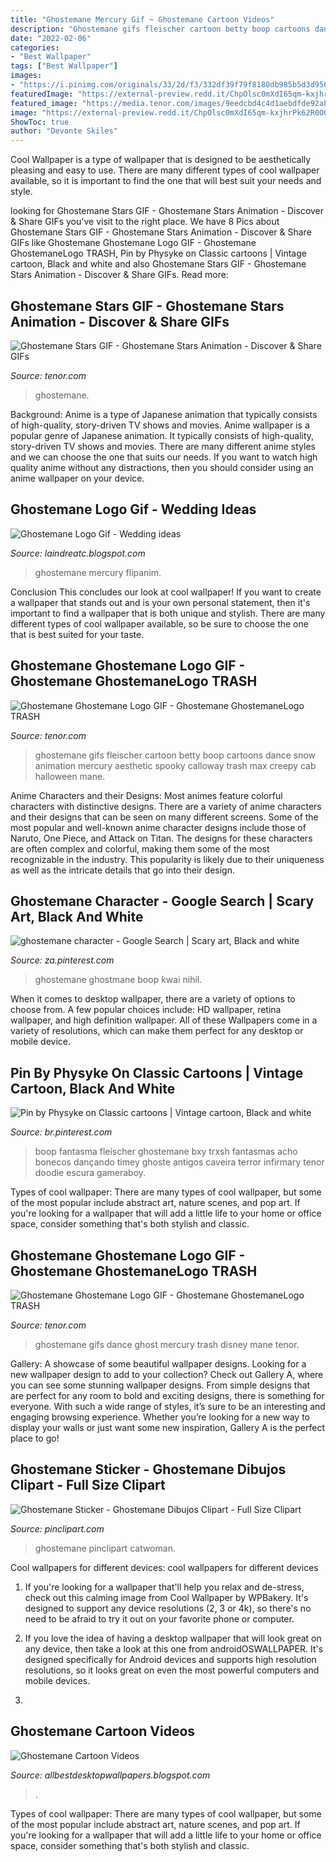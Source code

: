 ```yaml
---
title: "Ghostemane Mercury Gif ~ Ghostemane Cartoon Videos"
description: "Ghostemane gifs fleischer cartoon betty boop cartoons dance snow animation mercury aesthetic spooky calloway trash max creepy cab halloween mane"
date: "2022-02-06"
categories:
- "Best Wallpaper"
tags: ["Best Wallpaper"]
images:
- "https://i.pinimg.com/originals/33/2d/f3/332df39f79f8180db985b5d3d9563783.jpg"
featuredImage: "https://external-preview.redd.it/ChpOlsc0mXdI65qm-kxjhrPk62R0O0xISxtz5L5t7UE.jpg?auto=webp&amp;s=3e764d647d36a4f77d8e69ace8bbd82fe36f9bde"
featured_image: "https://media.tenor.com/images/9eedcbd4c4d1aebdfde92ab897617229/tenor.gif"
image: "https://external-preview.redd.it/ChpOlsc0mXdI65qm-kxjhrPk62R0O0xISxtz5L5t7UE.jpg?auto=webp&amp;s=3e764d647d36a4f77d8e69ace8bbd82fe36f9bde"
ShowToc: true
author: "Devonte Skiles"
---
```



Cool Wallpaper is a type of wallpaper that is designed to be aesthetically pleasing and easy to use. There are many different types of cool wallpaper available, so it is important to find the one that will best suit your needs and style.

	

		
looking for Ghostemane Stars GIF - Ghostemane Stars Animation - Discover &amp; Share GIFs you've visit to the right place. We have 8 Pics about Ghostemane Stars GIF - Ghostemane Stars Animation - Discover &amp; Share GIFs like Ghostemane Ghostemane Logo GIF - Ghostemane GhostemaneLogo TRASH, Pin by Physyke on Classic cartoons | Vintage cartoon, Black and white and also Ghostemane Stars GIF - Ghostemane Stars Animation - Discover &amp; Share GIFs. Read more:
		
    
## Ghostemane Stars GIF - Ghostemane Stars Animation - Discover &amp; Share GIFs

<img loading=lazy src="https://media1.tenor.com/images/f4e9f9445494b666750923d5581be043/tenor.gif?itemid=16216212" onerror="this.onerror=null;this.src='https://tse1.mm.bing.net/th?id=OIP.9On5RFSUtmZ1CSPVWBvgQwHaHa&amp;pid=15.1';" alt="Ghostemane Stars GIF - Ghostemane Stars Animation - Discover &amp; Share GIFs">

_Source: tenor.com_

>ghostemane. 

	

Background: Anime is a type of Japanese animation that typically consists of high-quality, story-driven TV shows and movies.
Anime wallpaper is a popular genre of Japanese animation. It typically consists of high-quality, story-driven TV shows and movies. There are many different anime styles and we can choose the one that suits our needs. If you want to watch high quality anime without any distractions, then you should consider using an anime wallpaper on your device.

    
## Ghostemane Logo Gif - Wedding Ideas

<img loading=lazy src="http://flipanim.com/gifs/zyMxQ2QM.gif" onerror="this.onerror=null;this.src='https://tse1.mm.bing.net/th?id=OIP.w0eWPkjBkTkg5sImL47EKgAAAA&amp;pid=15.1';" alt="Ghostemane Logo Gif - Wedding ideas">

_Source: laindreatc.blogspot.com_

>ghostemane mercury flipanim. 

	

Conclusion
This concludes our look at cool wallpaper! If you want to create a wallpaper that stands out and is your own personal statement, then it's important to find a wallpaper that is both unique and stylish. There are many different types of cool wallpaper available, so be sure to choose the one that is best suited for your taste.

    
## Ghostemane Ghostemane Logo GIF - Ghostemane GhostemaneLogo TRASH

<img loading=lazy src="https://media.tenor.com/images/0b25b422a55d55b80e9c3c8dcddc17b4/tenor.gif" onerror="this.onerror=null;this.src='https://tse3.mm.bing.net/th?id=OIP.CyW0IqVdVbgOnDyNzdwXtAAAAA&amp;pid=15.1';" alt="Ghostemane Ghostemane Logo GIF - Ghostemane GhostemaneLogo TRASH">

_Source: tenor.com_

>ghostemane gifs fleischer cartoon betty boop cartoons dance snow animation mercury aesthetic spooky calloway trash max creepy cab halloween mane. 

	

Anime Characters and their Designs: Most animes feature colorful characters with distinctive designs.
There are a variety of anime characters and their designs that can be seen on many different screens. Some of the most popular and well-known anime character designs include those of Naruto, One Piece, and Attack on Titan. The designs for these characters are often complex and colorful, making them some of the most recognizable in the industry. This popularity is likely due to their uniqueness as well as the intricate details that go into their design.

    
## Ghostemane Character - Google Search | Scary Art, Black And White

<img loading=lazy src="https://i.pinimg.com/originals/89/f6/bc/89f6bc92daa1cd22f5f7caff502c615a.png" onerror="this.onerror=null;this.src='https://tse1.mm.bing.net/th?id=OIP.M-2UED3vQgXg8b1OdjDuDwAAAA&amp;pid=15.1';" alt="ghostemane character - Google Search | Scary art, Black and white">

_Source: za.pinterest.com_

>ghostemane ghostmane boop kwai nihil. 

	

When it comes to desktop wallpaper, there are a variety of options to choose from. A few popular choices include: HD wallpaper, retina wallpaper, and high definition wallpaper. All of these Wallpapers come in a variety of resolutions, which can make them perfect for any desktop or mobile device. 

    
## Pin By Physyke On Classic Cartoons | Vintage Cartoon, Black And White

<img loading=lazy src="https://i.pinimg.com/originals/33/2d/f3/332df39f79f8180db985b5d3d9563783.jpg" onerror="this.onerror=null;this.src='https://tse2.mm.bing.net/th?id=OIP.viBciJ8VpFIC_0NSLWyOLAHaFY&amp;pid=15.1';" alt="Pin by Physyke on Classic cartoons | Vintage cartoon, Black and white">

_Source: br.pinterest.com_

>boop fantasma fleischer ghostemane bxy trxsh fantasmas acho bonecos dançando timey ghoste antigos caveira terror infirmary tenor doodie escura gameraboy. 

	

Types of cool wallpaper:
There are many types of cool wallpaper, but some of the most popular include abstract art, nature scenes, and pop art. If you're looking for a wallpaper that will add a little life to your home or office space, consider something that's both stylish and classic.

    
## Ghostemane Ghostemane Logo GIF - Ghostemane GhostemaneLogo TRASH

<img loading=lazy src="https://media.tenor.com/images/9eedcbd4c4d1aebdfde92ab897617229/tenor.gif" onerror="this.onerror=null;this.src='https://tse2.mm.bing.net/th?id=OIP.nu3L1MTRrr396Sq4l2FyKQAAAA&amp;pid=15.1';" alt="Ghostemane Ghostemane Logo GIF - Ghostemane GhostemaneLogo TRASH">

_Source: tenor.com_

>ghostemane gifs dance ghost mercury trash disney mane tenor. 

	

Gallery: A showcase of some beautiful wallpaper designs.
Looking for a new wallpaper design to add to your collection? Check out Gallery A, where you can see some stunning wallpaper designs. From simple designs that are perfect for any room to bold and exciting designs, there is something for everyone. With such a wide range of styles, it’s sure to be an interesting and engaging browsing experience. Whether you’re looking for a new way to display your walls or just want some new inspiration, Gallery A is the perfect place to go!





	
	
    
## Ghostemane Sticker - Ghostemane Dibujos Clipart - Full Size Clipart

<img loading=lazy src="https://www.pinclipart.com/picdir/big/404-4047035_ghostemane-sticker-ghostemane-dibujos-clipart.png" onerror="this.onerror=null;this.src='https://tse1.mm.bing.net/th?id=OIP.M4tU-zMrcqXXbh1d3icSPAHaIU&amp;pid=15.1';" alt="Ghostemane Sticker - Ghostemane Dibujos Clipart - Full Size Clipart">

_Source: pinclipart.com_

>ghostemane pinclipart catwoman. 

	

Cool wallpapers for different devices:
cool wallpapers for different devices 

1. If you're looking for a wallpaper that'll help you relax and de-stress, check out this calming image from Cool Wallpaper by WPBakery. It's designed to support any device resolutions (2, 3 or 4k), so there's no need to be afraid to try it out on your favorite phone or computer.

2. If you love the idea of having a desktop wallpaper that will look great on any device, then take a look at this one from androidOSWALLPAPER. It's designed specifically for Android devices and supports high resolution resolutions, so it looks great on even the most powerful computers and mobile devices.

3.

    
## Ghostemane Cartoon Videos

<img loading=lazy src="https://external-preview.redd.it/ChpOlsc0mXdI65qm-kxjhrPk62R0O0xISxtz5L5t7UE.jpg?auto=webp&amp;s=3e764d647d36a4f77d8e69ace8bbd82fe36f9bde" onerror="this.onerror=null;this.src='https://tse2.mm.bing.net/th?id=OIP.u40CLRo5SSXAgmcP3vjzbwHaFj&amp;pid=15.1';" alt="Ghostemane Cartoon Videos">

_Source: allbestdesktopwallpapers.blogspot.com_

>. 

	

Types of cool wallpaper:
There are many types of cool wallpaper, but some of the most popular include abstract art, nature scenes, and pop art. If you're looking for a wallpaper that will add a little life to your home or office space, consider something that's both stylish and classic.


